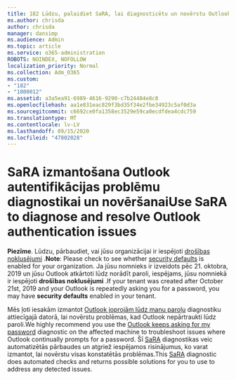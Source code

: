 ```yaml
---
title: 182 Lūdzu, palaidiet SaRA, lai diagnosticētu un novērstu Outlook autentifikācijas problēmas
ms.author: chrisda
author: chrisda
manager: dansimp
ms.audience: Admin
ms.topic: article
ms.service: o365-administration
ROBOTS: NOINDEX, NOFOLLOW
localization_priority: Normal
ms.collection: Adm_O365
ms.custom:
- "182"
- "1800012"
ms.assetid: a3a5ea91-6989-4616-9290-c7b24484e8c8
ms.openlocfilehash: aa1e831eac829f3bd35f34e2fbe34923c5af0d3a
ms.sourcegitcommit: c6692ce0fa1358ec3529e59ca0ecdfdea4cdc759
ms.translationtype: MT
ms.contentlocale: lv-LV
ms.lasthandoff: 09/15/2020
ms.locfileid: "47802028"
---
```

# <a name="use-sara-to-diagnose-and-resolve-outlook-authentication-issues"></a><span data-ttu-id="d257d-102">SaRA izmantošana Outlook autentifikācijas problēmu diagnostikai un novēršanai</span><span class="sxs-lookup"><span data-stu-id="d257d-102">Use SaRA to diagnose and resolve Outlook authentication issues</span></span>

<span data-ttu-id="d257d-103">**Piezīme**. Lūdzu, pārbaudiet, vai jūsu organizācijai ir iespējoti [drošības noklusējumi](https://aka.ms/securitydefaults) .</span><span class="sxs-lookup"><span data-stu-id="d257d-103">**Note**: Please check to see whether [security defaults](https://aka.ms/securitydefaults) is enabled for your organization.</span></span> <span data-ttu-id="d257d-104">Ja jūsu nomnieks ir izveidots pēc 21. oktobra, 2019 un jūsu Outlook atkārtoti lūdz norādīt paroli, iespējams, jūsu nomniekā ir iespējoti **drošības noklusējumi** .</span><span class="sxs-lookup"><span data-stu-id="d257d-104">If your tenant was created after October 21st, 2019 and your Outlook is repeatedly asking you for a password, you may have **security defaults** enabled in your tenant.</span></span>

<span data-ttu-id="d257d-105">Mēs ļoti iesakām izmantot [Outlook joprojām lūdz manu paroļu](https://aka.ms/SaRA-OutlookPwdPrompt-Alchemy) diagnostiku attiecīgajā datorā, lai novērstu problēmas, kad Outlook nepārtraukti lūdz paroli.</span><span class="sxs-lookup"><span data-stu-id="d257d-105">We highly recommend you use the [Outlook keeps asking for my password](https://aka.ms/SaRA-OutlookPwdPrompt-Alchemy) diagnostic on the affected machine to troubleshoot issues where Outlook continually prompts for a password.</span></span> <span data-ttu-id="d257d-106">Šī [SaRA](https://diagnostics.office.com/#/) diagnostikas veic automatizētās pārbaudes un atgriež iespējamos risinājumus, ko varat izmantot, lai novērstu visas konstatētās problēmas.</span><span class="sxs-lookup"><span data-stu-id="d257d-106">This [SaRA](https://diagnostics.office.com/#/) diagnostic does automated checks and returns possible solutions for you to use to address any detected issues.</span></span>
